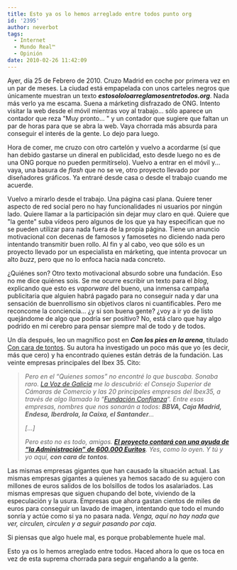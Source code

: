 ```yaml
---
title: Esto ya os lo hemos arreglado entre todos punto org
id: '2395'
author: neverbot
tags:
  - Internet
  - Mundo Real™
  - Opinión
date: 2010-02-26 11:42:09
---
```


Ayer, día 25 de Febrero de 2010. Cruzo Madrid en coche por primera vez en un par de meses. La ciudad está empapelada con unos carteles negros que únicamente muestran un texto _**estosololoarreglamosentretodos.org**_. Nada más verlo ya me escama. Suena a márketing disfrazado de ONG. Intento visitar la web desde el móvil mientras voy al trabajo... sólo aparece un contador que reza "Muy pronto... " y un contador que sugiere que faltan un par de horas para que se abra la web. Vaya chorrada más absurda para conseguir el interés de la gente. Lo dejo para luego.

Hora de comer, me cruzo con otro cartelón y vuelvo a acordarme (sí que han debido gastarse un dineral en publicidad, esto desde luego no es de una ONG porque no pueden permitírselo). Vuelvo a entrar en el móvil y... vaya, una basura de _flash_ que no se ve, otro proyecto llevado por diseñadores gráficos. Ya entraré desde casa o desde el trabajo cuando me acuerde.

Vuelvo a mirarlo desde el trabajo. Una página casi plana. Quiere tener aspecto de red social pero no hay funcionalidades ni usuarios por ningún lado. Quiere llamar a la participación sin dejar muy claro en qué. Quiere que "la gente" suba vídeos pero algunos de los que ya hay especifican que no se pueden utilizar para nada fuera de la propia página. Tiene un anuncio motivacional con decenas de famosos y famosetes no diciendo nada pero intentando transmitir buen rollo. Al fin y al cabo, veo que sólo es un proyecto llevado por un especialista en márketing, que intenta provocar un alto _buzz_, pero que no lo enfoca hacia nada concreto.

¿Quiénes son? Otro texto motivacional absurdo sobre una fundación. Eso no me dice quiénes sois. Se me ocurre escribir un texto para el _blog_, explicando que esto es _vaporware_ del bueno, una inmensa campaña publicitaria que alguien habrá pagado para no conseguir nada y dar una sensación de buenrollismo sin objetivos claros ni cuantificables. Pero me reconcome la conciencia... ¿y si son buena gente? ¿voy a ir yo de listo quejándome de algo que podría ser positivo? No, está claro que hay algo podrido en mi cerebro para pensar siempre mal de todo y de todos.

Un día después, leo un magnífico post en **_Con los pies en la arena_**, titulado [Con cara de tontos](http://irene.milleiro.com/general/con-cara-de-tontos/). Su autora ha investigado un poco más que yo (es decir, más que cero) y ha encontrado quienes están detrás de la fundación. Las veinte empresas principales del Ibex 35. Cito:

> _Pero en el “Quienes somos” no encontré lo que buscaba. Sonaba raro._ [_La Voz de Galicia_](http://www.lavozdegalicia.es/dinero/2010/02/25/00031267112424053908958.htm "Las empresas del Ibex, famosos y anónimos se unen para salir de la crisis") _me lo descubrió: el Consejo Superior de Cámaras de Comercio y las 20 principales empresas del Ibex35, a través de algo llamado la “_[_Fundación Confianza_](http://fundacionconfianza.es/ "Fundación Confianza")_“. Entre esas empresas, nombres que nos sonarán a todos:_ **_BBVA, Caja Madrid, Endesa, Iberdrola, la Caixa, el Santander_**_…_
> 
> _\[...\]_
> 
> _Pero esto no es todo, amigos. [**El proyecto contará con una ayuda de “la Administración” de 600.000 Euritos**](http://www.prnoticias.es/index.php/prmarketing/98/10053157-fundacion-confianza-presenta-una-campana-de-interes-publico-con-la-que-superar-la-crisis "Fundación confianza presenta una campaña ‘de interés público’ con la que superar la crisis"). Yes, como lo oyen. Y tú y yo aquí, **con cara de tontos**._

Las mismas empresas gigantes que han causado la situación actual. Las mismas empresas gigantes a quienes ya hemos sacado de su agujero con millones de euros salidos de los bolsillos de todos los asalariados. Las mismas empresas que siguen chupando del bote, viviendo de la especulación y la usura. Empresas que ahora gastan cientos de miles de euros para conseguir un lavado de imagen, intentando que todo el mundo sonría y actúe como si ya no pasara nada. _Venga, aquí no hay nada que ver, circulen, circulen y a seguir pasando por caja_.

Si piensas que algo huele mal, es porque probablemente huele mal.

Esto ya os lo hemos arreglado entre todos. Haced ahora lo que os toca en vez de esta suprema chorrada para seguir engañando a la gente.
